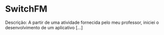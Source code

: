 # SwitchFM

Descrição: A partir de uma atividade fornecida pelo meu professor, iniciei o desenvolvimento de um aplicativo [...]
